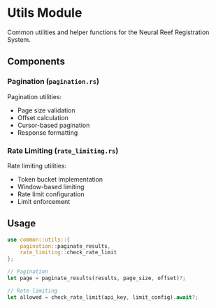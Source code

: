 # Utils Module

Common utilities and helper functions for the Neural Reef Registration System.

## Components

### Pagination (`pagination.rs`)
Pagination utilities:
- Page size validation
- Offset calculation
- Cursor-based pagination
- Response formatting

### Rate Limiting (`rate_limiting.rs`)
Rate limiting utilities:
- Token bucket implementation
- Window-based limiting
- Rate limit configuration
- Limit enforcement

## Usage

```rust
use common::utils::{
    pagination::paginate_results,
    rate_limiting::check_rate_limit
};

// Pagination
let page = paginate_results(results, page_size, offset)?;

// Rate limiting
let allowed = check_rate_limit(api_key, limit_config).await?;
``` 